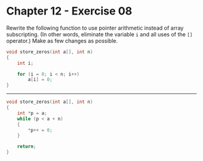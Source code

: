 # Chapter 12 - Exercise 08

Rewrite the following function to use pointer arithmetic instead of array
subscripting.  (In other words, eliminate the variable `i` and all uses of the
`[]` operator.)  Make as few changes as possible.

```C
void store_zeros(int a[], int n)
{
    int i;

    for (i = 0; i < n; i++)
        a[i] = 0;
}
```

---

```C
void store_zeros(int a[], int n)
{   
    int *p = a;
    while (p < a + n)
    {   
        *p++ = 0;
    }

    return;
}
```
